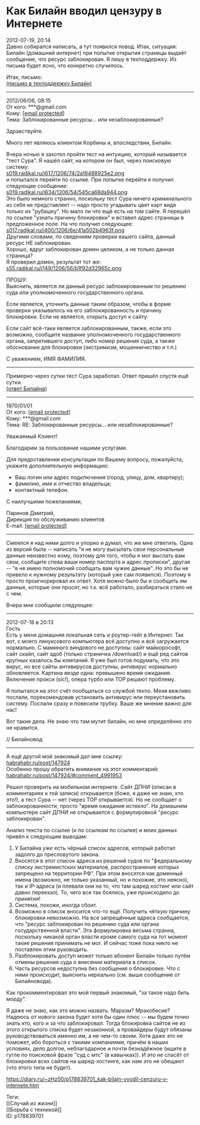 Как Билайн вводил цензуру в Интернете
======================================

   
 2012-07-19, 20:14   
  Давно собирался написать, а тут появился повод. Итак, ситуация: Билайн (домашний интернет) при попытке открытия страницы выдаёт сообщение, что ресурс заблокирован. Я пишу в техподдержку. Из письма будет ясно, что конкретно случилось.   
   
 Итак, письмо:   
  [(письмо в техподдержку Билайн)](https://zHz00.diary.ru/p178839701.htm?index=1#linkmore178839701m1)      
 

---

   
 2012/06/06, 08:15   
 От кого: \*\*\*@gmail.com   
 Кому:  [[email protected]](/cdn-cgi/l/email-protection)    
 Тема: Заблокированные ресурсы... или незаблокированные?   
   
 Здравствуйте.   
   
 Много лет являюсь клиентом Корбины и, впоследствии, Билайн.   
   
 Вчера ночью я захотел пройти тест на интуицию, который называется "тест Сура". Я нашёл сайт, на котором он был, через поисковую систему:   
  [s019.radikal.ru/i617/1206/74/2a18488925e2.png](pics/2a18488925e2.png)    
 и попытался перейти по ссылке. При попытке перейти я получил следующее сообщение:   
  [s019.radikal.ru/i634/1206/54/545ca68da944.png](pics/545ca68da944.png)    
 Это было немного странно, поскольку тест Сура ничего криминального из себя не представляет -- надо просто угадывать цвет карт видя только их "рубашку". Но мало ли что ещё есть на том сайте. Я перешёл по ссылке "узнать причину блокировки" и вставил адрес страницы в предложенное поле. На что получил следующее:   
  [s017.radikal.ru/i400/1206/6e/41a502b4963f.png](pics/41a502b4963f.png)    
 Другими словами, по сведениям проверки вашего сайта, данный ресурс НЕ заблокирован.   
 Хорошо, вдруг заблокирован домен целиком, а не только данная страница?   
 Я проверил домен, результат тот же:   
  [s55.radikal.ru/i149/1206/56/b1f92d32965c.png](pics/b1f92d32965c.png)    
   
 ПРОШУ:   
 Выяснить, является ли данный ресурс заблокированным по решению суда или уполномоченного государственного органа.   
   
 Если является, уточнить данные таким образом, чтобы в форме проверки указывалось на его заблокированность и причину блокировки. Если не является, открыть доступ к сайту.   
   
 Если сайт всё-таки является заблокированным, также, если это возможно, сообщите название уполномоченного государственного органа, запретившего доступ, либо номер решения суда, а также обоснование для блокировки (экстримизм, мошенничество и т.п.)   
   
 С уважением, ИМЯ ФАМИЛИЯ.   
 

---

     
 Примерно через сутки тест Сура заработал. Ответ пришёл спустя ещё сутки.   
  [(ответ Билайна)](https://zHz00.diary.ru/p178839701.htm?index=2#linkmore178839701m2)      
 

---

   
 1970/01/01   
 От кого:  [[email protected]](/cdn-cgi/l/email-protection)    
 Кому: \*\*\*@gmail.com   
 Тема: RE: Заблокированные ресурсы... или незаблокированные?   
   
 Уважаемый Клиент!   
   
 Благодарим за пользование нашими услугами.   
   
 Для предоставления консультации по Вашему вопросу, пожалуйста, укажите дополнительную информацию:   
 - Ваш логин или адрес подключения (город, улицу, дом, квартиру);   
 - фамилию, имя и отчество владельца;   
 - контактный телефон.   
   
 С наилучшими пожеланиями,   
   
 Паринов Дмитрий,   
 Дирекция по обслуживанию клиентов   
 E-mail:  [[email protected]](/cdn-cgi/l/email-protection)  

---

     
   
 Смеялся я над ними долго и упорно и думал, что же мне ответить. Одна из версий была -- написать "я не могу высылать свои персональные данные неизвестно кому, поэтому для того, чтобы я мог выслать вам свои, сообщите спева ваши номер паспорта и адрес прописки", другая -- "я не имею полномочий сообщать вам чужие данные". Но это бы не привело к нужному результату (который уже сам появился). Поэтому я просто проигнорировал их ответ. Хотя можно было бы и сообщить им данные, которые они просят, но т.к. всё работало, разбираться стало не с чем.   
   
 Вчера мне сообщили следующее:   
 

---

   
 2012-07-18 в 20:13   
 Гость   
 Есть у меня домашняя локальная сеть и роутер-гейт в Интернет. Так вот, с моего линуксового компьютера всё доступно и всё загружается нормально. С маминого виндового не доступны: сайт майкорософт, сайт скайп, сайт адоб (только страничка /download/) и ещё ряд сайтов крупных казалось бы компаний. Я уже был готов подумать, что это вирус, но все сайты антивирусов доступны, антивирус нормально обновляется. Картина везде одна: превышено время ожидания. Включение прокси (sic!), опера турбо или ТОР решают проблему.   
   
 Я попытался на этот счёт пообщаться со службой техпо. Меня вежливо послали, порекомендовав установить антивирус или переустановить систему. Послали сразу и повесили трубку. Ваше же мнение важно для нас!   
   
 Вот такие дела. Не знаю что там мутит билайн, но мне определённо это не нравится.   
   
 // Билайновод   
 

---

   
 А ещё другой мой знакомый дал мне ссылку:   
  [habrahabr.ru/post/147924](http://habrahabr.ru/post/147924)    
 Особенно прошу обратить внимание на этот комментарий:   
  [habrahabr.ru/post/147924/#comment\_4991953](http://habrahabr.ru/post/147924/#comment_4991953)    
   
 Решил проверить на мобильном интернете. Сайт ДПНИ (описан в комментариях к той записи) открывается (боже, я даже не знаю, кто это!), а тест Сура -- нет (через ТОР открывается). Но не сообщает о заблокированности, просто "время ожидания истекло". На домашнем компьютере сайт ДПНИ не открывается с формулировкой "ресурс заблокирован".   
   
 Анализ текста по ссылке (и по ссылкам по ссылке) и моих данных привёл к следующим выводам:   
 1. У Билайна  *уже*  есть чёрный список адресов, который работал задолго до пресловутого закона.   
 2. Вносятся в этот список адреса из решений судов по "федеральному списку экстремистских материалов, распространение которых запрещено на территории РФ". При этом вносятся как доменный имена (возможно, не только указанный, но и похожие, это неясно), так и IP-адреса (и плевали они на то, что там шаред хостинг или сайт давно переехал). То, чего все так боялись, уже происходило до принятия!   
 3. Система, похоже, иногда сбоит.   
 4. Возможно в список вносится что-то ещё. Получить чёткую причину блокировки невозможно. На все запрещённые адреса сообщается, что "ресурс заблокирован по решению суда или органа государственной власти". Эта формулировка весьма странна, поскольку никакой орган власти кроме самого суда на тот момент такие решения принимать не мог. И сейчас тоже пока никто не поставлен этим руководить.   
 5. Разблокировать доступ может только абонент Билайн только путём отмены решения суда о внесении материала в список.   
 6. Часть ресурсов недоступна без сообщения о блокировке. Что с ними происходит, выяснить нереально (см. выше сообщение от Билайновода).   
   
 Как прокомментировал это мой первый знакомый, "за такое надо бить морду".   
   
 Я даже не знаю, как это можно назвать. Маразм? Мракобесие?   
 Надеюсь от нового закона будет хотя бы один плюс -- мы будем точно знать кто, кого и за что заблокировал. Тогда блокировка сайтов не из этого открытого списка будет незаконной, а провайдеры будут обязаны руководствоваться именно им, а не чем-то своим. Хотя даже это не поможет, ибо бороться с такими компаниями, причём в наших условиях, дело долгое, неблагодарное и почти безнадёжное (ищите в гугле по поисковой фразе "суд с мтс" (в кавычках)). И это не спасёт от блокировки всех сайтов на шаред-хостинге, как нам это не обещают (что этого типа не будет).   
    
 <https://diary.ru/~zHz00/p178839701_kak-bilajn-vvodil-cenzuru-v-internete.htm>   
   
 Теги:   
 [[Случай из жизни]]   
 [[Борьба с техникой]]   
 ID: p178839701